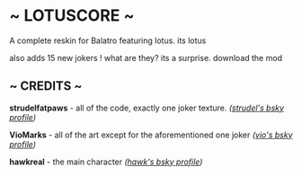 # ~ LOTUSCORE ~
A complete reskin for Balatro featuring lotus. its lotus

also adds 15 new jokers ! what are they? its a surprise. download the mod

## ~ CREDITS ~
**strudelfatpaws** - all of the code, exactly one joker texture. *([strudel's bsky profile](https://bsky.app/profile/strudelfatpaws.neocities.org))*

**VioMarks** - all of the art except for the aforementioned one joker *([vio's bsky profile](https://bsky.app/profile/viomarks.bsky.social))*

**hawkreal** - the main character *([hawk's bsky profile](https://bsky.app/profile/hawkreal.bsky.social))*
